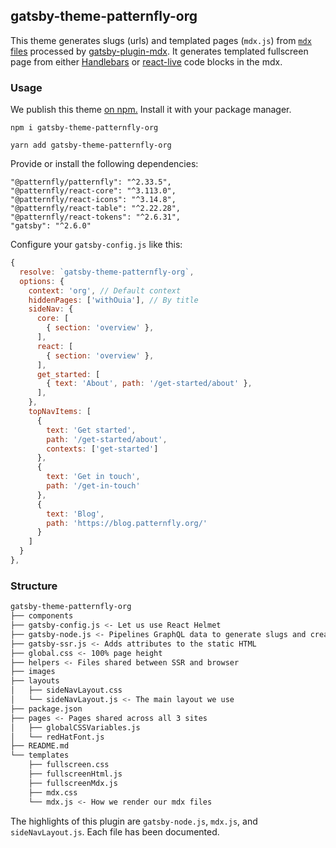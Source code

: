 ## gatsby-theme-patternfly-org

This theme generates slugs (urls) and templated pages (`mdx.js`) from [`mdx` files](https://mdxjs.com/playground/) processed by [gatsby-plugin-mdx](https://www.gatsbyjs.org/packages/gatsby-plugin-mdx/). It generates templated fullscreen page from either [Handlebars](https://handlebarsjs.com/) or [react-live](https://github.com/FormidableLabs/react-live) code blocks in the mdx.

### Usage

We publish this theme [on npm.](https://www.npmjs.com/package/gatsby-theme-patternfly-org) Install it with your package manager.

`npm i gatsby-theme-patternfly-org`

`yarn add gatsby-theme-patternfly-org`

Provide or install the following dependencies:
```
"@patternfly/patternfly": "^2.33.5",
"@patternfly/react-core": "^3.113.0",
"@patternfly/react-icons": "^3.14.8",
"@patternfly/react-table": "^2.22.28",
"@patternfly/react-tokens": "^2.6.31",
"gatsby": "^2.6.0"
```

Configure your `gatsby-config.js` like this:
```js
{
  resolve: `gatsby-theme-patternfly-org`,
  options: {
    context: 'org', // Default context
    hiddenPages: ['withOuia'], // By title
    sideNav: {
      core: [
        { section: 'overview' },
      ],
      react: [
        { section: 'overview' },
      ],
      get_started: [
        { text: 'About', path: '/get-started/about' },
      ],
    },
    topNavItems: [
      {
        text: 'Get started',
        path: '/get-started/about',
        contexts: ['get-started']
      },
      {
        text: 'Get in touch',
        path: '/get-in-touch'
      },
      {
        text: 'Blog',
        path: 'https://blog.patternfly.org/'
      }
    ]
  }
},
```

### Structure
```sh
gatsby-theme-patternfly-org
├── components
├── gatsby-config.js <- Let us use React Helmet
├── gatsby-node.js <- Pipelines GraphQL data to generate slugs and creates pages
├── gatsby-ssr.js <- Adds attributes to the static HTML
├── global.css <- 100% page height
├── helpers <- Files shared between SSR and browser
├── images
├── layouts
│   ├── sideNavLayout.css
│   └── sideNavLayout.js <- The main layout we use
├── package.json
├── pages <- Pages shared across all 3 sites
│   ├── globalCSSVariables.js
│   └── redHatFont.js
├── README.md
└── templates
    ├── fullscreen.css
    ├── fullscreenHtml.js
    ├── fullscreenMdx.js
    ├── mdx.css
    └── mdx.js <- How we render our mdx files
```

The highlights of this plugin are `gatsby-node.js`, `mdx.js`, and `sideNavLayout.js`. Each file has been documented.
